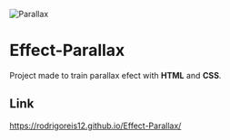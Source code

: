 ![Parallax](https://user-images.githubusercontent.com/49238491/211106954-190670c0-4df8-4737-9f02-2fe84a8edfc4.png)

# Effect-Parallax

Project made to train parallax efect with **HTML** and **CSS**.

## Link

https://rodrigoreis12.github.io/Effect-Parallax/
